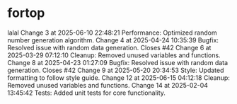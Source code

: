 # fortop
lalal
Change 3 at 2025-06-10 22:48:21
Performance: Optimized random number generation algorithm.
Change 4 at 2025-04-24 10:35:39
Bugfix: Resolved issue with random data generation.
Closes #42
Change 6 at 2025-03-29 07:12:10
Cleanup: Removed unused variables and functions.
Change 8 at 2025-04-23 01:27:09
Bugfix: Resolved issue with random data generation.
Closes #42
Change 9 at 2025-05-20 20:34:53
Style: Updated formatting to follow style guide.
Change 12 at 2025-06-15 04:12:18
Cleanup: Removed unused variables and functions.
Change 14 at 2025-02-04 13:45:42
Tests: Added unit tests for core functionality.
